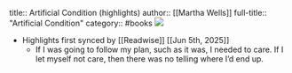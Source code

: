 title:: Artificial Condition (highlights)
author:: [[Martha Wells]]
full-title:: "Artificial Condition"
category:: #books
![](https://readwise-assets.s3.amazonaws.com/static/images/article2.74d541386bbf.png)

- Highlights first synced by [[Readwise]] [[Jun 5th, 2025]]
	- If I was going to follow my plan, such as it was, I needed to care. If I let myself not care, then there was no telling where I’d end up.